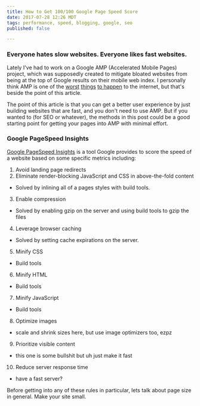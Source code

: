 ```yaml
---
title: How to Get 100/100 Google Page Speed Score
date: 2017-07-28 12:26 MDT
tags: performance, speed, blogging, google, seo
published: false

---
```

### Everyone hates slow websites. Everyone likes fast websites.

Lately I've had to work on a Google AMP (Accelerated Mobile Pages) project, which was supposedly created to mitigate bloated websites from being at the top of Google results on their mobile web index. I personally think AMP is one of the [worst](https://danielmiessler.com/blog/google-amp-not-good-thing/#gs.co7smnc) [things](https://www.theregister.co.uk/2017/05/19open_source_insider_google_amp_bad_bad_bad/) [to happen](https://daringfireball.net/linked/2017/01/17/schreiber-amp) to the internet, but that's beside the point of this article.

The point of this article is that you can get a better user experience by just building websites that are fast, and you don't need to use AMP. But if you wanted to (for SEO or whatever), the methods in this post could be a good starting point for getting your pages into AMP with minimal effort.

### Google PageSpeed Insights

[Google PageSpeed Insights](https://developers.google.com/speed/pagespeed/insights/) is a tool Google provides to score the speed of a website based on some specific metrics including:

1. Avoid landing page redirects
2. Eliminate render-blocking JavaScript and CSS in above-the-fold content
 - Solved by inlining all of a pages styles with build tools.
3. Enable compression
  - Solved by enabling gzip on the server and using build tools to gzip the files
4. Leverage browser caching
  - Solved by setting cache expirations on the server.
5. Minify CSS
  - Build tools
6. Minify HTML
  - Build tools
7. Minify JavaScript
  - Build tools
8. Optimize images
  - scale and shrink sizes here, but use image optimizers too, ezpz
9. Prioritize visible content
  - this one is some bullshit but uh just make it fast
10. Reduce server response time
  - have a fast server?

Before getting into any of these rules in particular, lets talk about page size in general.
Make your site small.
